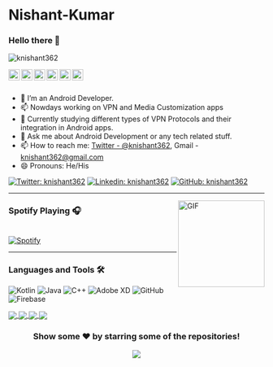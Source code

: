 # Nishant-Kumar

### Hello there 👋

<p align="left"> <img src="https://komarev.com/ghpvc/?username=knishant362&label=Views&color=blue&style=plastic" alt="knishant362" /> </p>

<a href="https://twitter.com/knishant362">
  <img align="left" alt="Nishant's Twitter" width="22px" src="https://cdn.jsdelivr.net/npm/simple-icons@v3/icons/twitter.svg" />
</a>
<a href="https://www.linkedin.com/in/knishant362/">
  <img align="left" alt="Nishant's Linkdein" width="22px" src="https://cdn.jsdelivr.net/npm/simple-icons@v3/icons/linkedin.svg" />
</a>
<a href="https://github.com/knishant362">
  <img align="left" alt="Nishant's Github" width="22px" src="https://cdn.jsdelivr.net/npm/simple-icons@v3/icons/github.svg" />
</a>
<a href="https://t.me/knishant362">
  <img align="left" alt="Nishant's Telegram" width="22px" src="https://cdn.jsdelivr.net/npm/simple-icons@v3/icons/telegram.svg" />
</a>
<a href="https://www.instagram.com/_.trendster._/">
  <img align="left" alt="Nishant's Instagram" width="22px" src="https://cdn.jsdelivr.net/npm/simple-icons@v3/icons/instagram.svg" />
</a>
<a href="https://www.facebook.com/knishant362/">
  <img align="left" alt="Nishant's Facebook" width="22px" src="https://cdn.jsdelivr.net/npm/simple-icons@v3/icons/facebook.svg" />
</a>

<br/>
<br/>

- 🌱 I’m an Android Developer.
- 📫 Nowdays working on VPN and Media Customization apps
- 💫 Currently studying different types of VPN Protocols and their integration in Android apps.
- 💬 Ask me about Android Development or any tech related stuff.
- 📫 How to reach me: [Twitter - @knishant362](https://twitter.com/knishant362),  Gmail - knishant362@gmail.com
- 😄 Pronouns: He/His

[![Twitter: knishant362](https://img.shields.io/twitter/follow/knishant362?style=social)](https://twitter.com/knishant362)
[![Linkedin: knishant362](https://img.shields.io/badge/-knishant362-blue?style=flat-square&logo=Linkedin&logoColor=white&link=https://www.linkedin.com/in/knishant362/)](https://www.linkedin.com/in/knishant362/)
[![GitHub: knishant362](https://img.shields.io/github/followers/knishant362?label=follow&style=social)](https://github.com/knishant362)


---


<img align="right" alt="GIF" height="170px" src="https://c.tenor.com/tV52z2xQXcAAAAAC/black-clover-anime.gif" />

### Spotify Playing 🎧

&nbsp; <br> [![Spotify](https://novatorem.vercel.app/api/spotify)](https://open.spotify.com/user/314tpsqysc6mm43sxqieprm3y5tq)

  </td>
  <td width="50%">
  
  
---

  
### Languages and Tools 🛠 

<img alt="Kotlin" src="https://img.shields.io/badge/kotlin-%230095D5.svg?&style=for-the-badge&logo=kotlin&logoColor=white" /> <img alt="Java" src="https://img.shields.io/badge/java-%23ED8B00.svg?&style=for-the-badge&logo=java&logoColor=white"/>    <img alt="C++" 
src="https://img.shields.io/badge/c++%20-%2300599C.svg?&style=for-the-badge&logo=c%2B%2B&ogoColor=white"/>  <img alt="Adobe XD" src="https://img.shields.io/badge/adobe%20xd%20-%23FF26BE.svg?&style=for-the-badge&logo=adobe%20xd&logoColor=white"/>  <img alt="GitHub" src="https://img.shields.io/badge/github%20-%23121011.svg?&style=for-the-badge&logo=github&logoColor=white"/>  <img alt="Firebase" src="https://img.shields.io/badge/firebase%20-%23039BE5.svg?&style=for-the-badge&logo=firebase"/>


<a href="https://github.com/knishant362">
  <img align="center" src="https://github-readme-stats.vercel.app/api/top-langs/?username=knishant362&theme=radical&hide_langs_below=1" />
</a>
<a href="https://github.com/knishant362">
 <img align="center" src="https://github-readme-stats.vercel.app/api?username=knishant362&show_icons=true&hide=prs&theme=dark&line_height=27%22%20alt=%22Nishant%27s%20github%20stats"/>
</a>
<a href="https://github.com/knishant362/Campus">
  <img align="center" src="https://github-readme-stats.vercel.app/api/pin/?username=knishant362&repo=Campus&theme=radical" />

</a>
<a href="https://github.com/knishant362/Alkatraz">
 <img align="center" src="https://github-readme-stats.vercel.app/api/pin/?username=knishant362&repo=Alkatraz&theme=dark" />
</a>

<div align="center">

### Show some ❤️ by starring some of the repositories!

![](https://hit.yhype.me/github/profile?user_id=64367722)

</div>
